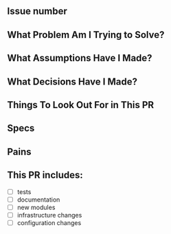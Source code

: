 ## Issue number

<!-- Link to Coda WTD -->

## What Problem Am I Trying to Solve?

<!--- Describe the problem -->

## What Assumptions Have I Made?

<!--- Describe your assumptions -->

## What Decisions Have I Made?

<!--- Describe your decisions made
based on these assumptions -->

## Things To Look Out For in This PR

<!--- Describe any things you feel
the reviewer needs to look out for
that may be important -->

## Specs

<!-- How have I tested this feature -->

## Pains

<!-- Surface the impediments -->

## This PR includes:

- [ ] tests
- [ ] documentation
- [ ] new modules
- [ ] infrastructure changes
- [ ] configuration changes
